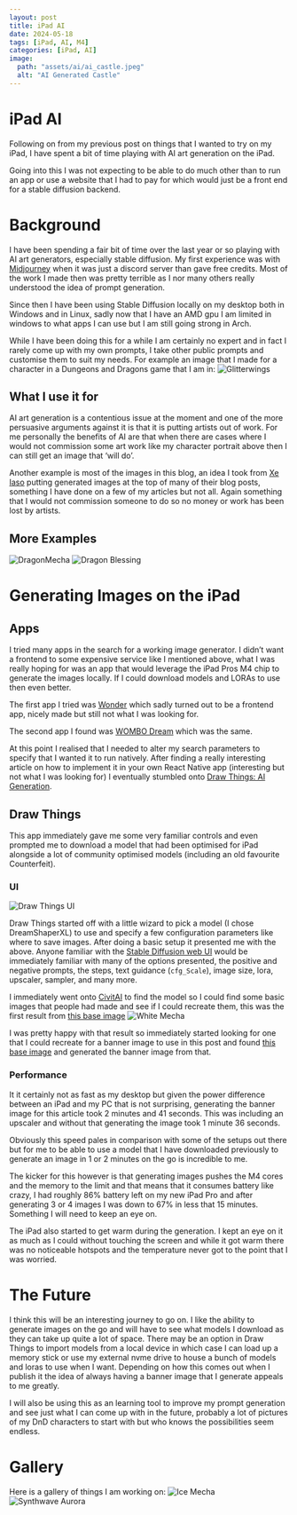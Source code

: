 ```yaml
---
layout: post
title: iPad AI
date: 2024-05-18
tags: [iPad, AI, M4]
categories: [iPad, AI]
image:
  path: "assets/ai/ai_castle.jpeg"
  alt: "AI Generated Castle"
---
```


# iPad AI
Following on from my previous post on things that I wanted to try on my iPad, I have spent a bit of time playing with AI art generation on the iPad.

Going into this I was not expecting to be able to do much other than to run an app or use a website that I had to pay for which would just be a front end for a stable diffusion backend. 

# Background
I have been spending a fair bit of time over the last year or so playing with AI art generators, especially stable diffusion. My first experience was with [Midjourney](https://www.midjourney.com/home) when it was just a discord server than gave free credits. Most of the work I made then was pretty terrible as I nor many others really understood the idea of prompt generation.

Since then I have been using Stable Diffusion locally on my desktop both in Windows and in Linux, sadly now that I have an AMD gpu I am limited in windows to what apps I can use but I am still going strong in Arch.

While I have been doing this for a while I am certainly no expert and in fact I rarely come up with my own prompts, I take other public prompts and customise them to suit my needs. For example an image that I made for a character in a Dungeons and Dragons game that I am in:
![Glitterwings](/assets/ai/glitterwings.jpeg)

## What I use it for
AI art generation is a contentious issue at the moment and one of the more persuasive arguments against it is that it is putting artists out of work. For me personally the benefits of AI are that when there are cases where I would not commission some art work like my character portrait above then I can still get an image that ‘will do’. 

Another example is most of the images in this blog, an idea I took from [Xe Iaso](https://xeiaso.net/blog/) putting generated images at the top of many of their blog posts, something I have done on a few of my articles but not all. Again something that I would not commission someone to do so no money or work has been lost by artists.

## More Examples
![DragonMecha](/assets/ai/dragon_mecha.jpeg)
![Dragon Blessing](/assets/ai/dragon_blessing.jpeg)

# Generating Images on the iPad
## Apps
I tried many apps in the search for a working image generator. I didn’t want a frontend to some expensive service like I mentioned above, what I was really hoping for was an app that would leverage the iPad Pros M4 chip to generate the images locally. If I could download models and LORAs to use then even better.

The first app I tried was [Wonder](https://apps.apple.com/gb/app/wonder-ai-art-generator/id1621278575) which sadly turned out to be a frontend app, nicely made but still not what I was looking for.

The second app I found was [WOMBO Dream](https://apps.apple.com/gb/app/wombo-dream-ai-art-generator/id1586366816) which was the same.

At this point I realised that I needed to alter my search parameters to specify that I wanted it to run natively. After finding a really interesting article on how to implement it in your own React Native app (interesting but not what I was looking for) I eventually stumbled onto [Draw Things: AI Generation](https://apps.apple.com/gb/app/draw-things-ai-generation/id6444050820).

## Draw Things
This app immediately gave me some very familiar controls and even prompted me to download a model that had been optimised for iPad alongside a lot of community optimised models (including an old favourite Counterfeit).

### UI
 ![Draw Things UI](/assets/draw_things_ui.jpeg)
 
Draw Things started off with a little wizard to pick a model (I chose DreamShaperXL) to use and specify a few configuration parameters like where to save images. After doing a basic setup it presented me with the above. Anyone familiar with the [Stable Diffusion web UI](https://github.com/AUTOMATIC1111/stable-diffusion-webui) would be immediately familiar with many of the options presented, the positive and negative prompts, the steps, text guidance (`cfg_Scale`), image size, lora, upscaler, sampler, and many more.

I immediately went onto [CivitAI](https://civitai.com/) to find the model so I could find some basic images that people had made and see if I could recreate them, this was the first result from [this base image](https://civitai.com/images/6840696)
![White Mecha](/assets/ai/white_mecha.jpeg)

I was pretty happy with that result so immediately started looking for one that I could recreate for a banner image to use in this post and found [this base image](https://civitai.com/images/10433341) and generated the banner image from that.

### Performance
It it certainly not as fast as my desktop but given the power difference between an iPad and my PC that is not surprising, generating the banner image for this article took 2 minutes and 41 seconds. This was including an upscaler and without that generating the image took 1 minute 36 seconds.

Obviously this speed pales in comparison with some of the setups out there but for me to be able to use a model that I have downloaded previously to generate an image in 1 or 2 minutes on the go is incredible to me.

The kicker for this however is that generating images pushes the M4 cores and the memory to the limit and that means that it consumes battery like crazy, I had roughly 86% battery left on my new iPad Pro and after generating 3 or 4 images I was down to 67% in less that 15 minutes. Something I will need to keep an eye on.

The iPad also started to get warm during the generation. I kept an eye on it as much as I could without touching the screen and while it got warm there was no noticeable hotspots and the temperature never got to the point that I was worried.

# The Future
I think this will be an interesting journey to go on. I like the ability to generate images on the go and will have to see what models I download as they can take up quite a lot of space. There may be an option in Draw Things to import models from a local device in which case I can load up a memory stick or use my external nvme drive to house a bunch of models and loras to use when I want. Depending on how this comes out when I publish it the idea of always having a banner image that I generate appeals to me greatly.

I will also be using this as an learning tool to improve my prompt generation and see just what I can come up with in the future, probably a lot of pictures of my DnD characters to start with but who knows the possibilities seem endless.

# Gallery
Here is a gallery of things I am working on:
![Ice Mecha](/assets/ai/ice_mecha.jpeg)
![Synthwave Aurora](/assets/ai/synthwave_aurora.jpeg)